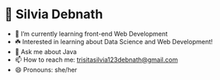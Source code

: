 <h1>👾 Silvia Debnath </h1>

- 🌱 I’m currently learning front-end Web Development
- ☘️ Interested in learning about Data Science and Web Development! 
- 💬 Ask me about Java
- 📫 How to reach me: trisitasilvia123debnath@gmail.com
- 😄 Pronouns: she/her

